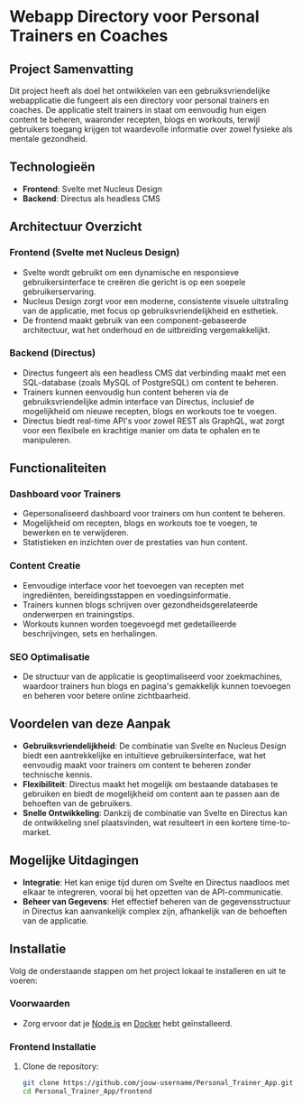# Webapp Directory voor Personal Trainers en Coaches

## Project Samenvatting
Dit project heeft als doel het ontwikkelen van een gebruiksvriendelijke webapplicatie die fungeert als een directory voor personal trainers en coaches. De applicatie stelt trainers in staat om eenvoudig hun eigen content te beheren, waaronder recepten, blogs en workouts, terwijl gebruikers toegang krijgen tot waardevolle informatie over zowel fysieke als mentale gezondheid.

## Technologieën
- **Frontend**: Svelte met Nucleus Design
- **Backend**: Directus als headless CMS

## Architectuur Overzicht
### Frontend (Svelte met Nucleus Design)
- Svelte wordt gebruikt om een dynamische en responsieve gebruikersinterface te creëren die gericht is op een soepele gebruikerservaring.
- Nucleus Design zorgt voor een moderne, consistente visuele uitstraling van de applicatie, met focus op gebruiksvriendelijkheid en esthetiek.
- De frontend maakt gebruik van een component-gebaseerde architectuur, wat het onderhoud en de uitbreiding vergemakkelijkt.

### Backend (Directus)
- Directus fungeert als een headless CMS dat verbinding maakt met een SQL-database (zoals MySQL of PostgreSQL) om content te beheren.
- Trainers kunnen eenvoudig hun content beheren via de gebruiksvriendelijke admin interface van Directus, inclusief de mogelijkheid om nieuwe recepten, blogs en workouts toe te voegen.
- Directus biedt real-time API's voor zowel REST als GraphQL, wat zorgt voor een flexibele en krachtige manier om data te ophalen en te manipuleren.

## Functionaliteiten
### Dashboard voor Trainers
- Gepersonaliseerd dashboard voor trainers om hun content te beheren.
- Mogelijkheid om recepten, blogs en workouts toe te voegen, te bewerken en te verwijderen.
- Statistieken en inzichten over de prestaties van hun content.

### Content Creatie
- Eenvoudige interface voor het toevoegen van recepten met ingrediënten, bereidingsstappen en voedingsinformatie.
- Trainers kunnen blogs schrijven over gezondheidsgerelateerde onderwerpen en trainingstips.
- Workouts kunnen worden toegevoegd met gedetailleerde beschrijvingen, sets en herhalingen.

### SEO Optimalisatie
- De structuur van de applicatie is geoptimaliseerd voor zoekmachines, waardoor trainers hun blogs en pagina's gemakkelijk kunnen toevoegen en beheren voor betere online zichtbaarheid.

## Voordelen van deze Aanpak
- **Gebruiksvriendelijkheid**: De combinatie van Svelte en Nucleus Design biedt een aantrekkelijke en intuïtieve gebruikersinterface, wat het eenvoudig maakt voor trainers om content te beheren zonder technische kennis.
- **Flexibiliteit**: Directus maakt het mogelijk om bestaande databases te gebruiken en biedt de mogelijkheid om content aan te passen aan de behoeften van de gebruikers.
- **Snelle Ontwikkeling**: Dankzij de combinatie van Svelte en Directus kan de ontwikkeling snel plaatsvinden, wat resulteert in een kortere time-to-market.

## Mogelijke Uitdagingen
- **Integratie**: Het kan enige tijd duren om Svelte en Directus naadloos met elkaar te integreren, vooral bij het opzetten van de API-communicatie.
- **Beheer van Gegevens**: Het effectief beheren van de gegevensstructuur in Directus kan aanvankelijk complex zijn, afhankelijk van de behoeften van de applicatie.

## Installatie
Volg de onderstaande stappen om het project lokaal te installeren en uit te voeren:

### Voorwaarden
- Zorg ervoor dat je [Node.js](https://nodejs.org/) en [Docker](https://www.docker.com/products/docker-desktop) hebt geïnstalleerd.

### Frontend Installatie
1. Clone de repository:
   ```bash
   git clone https://github.com/jouw-username/Personal_Trainer_App.git
   cd Personal_Trainer_App/frontend
